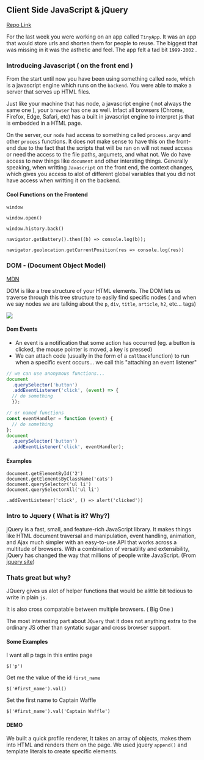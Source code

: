 ## Client Side JavaScript & jQuery

[Repo Link](https://github.com/vasiliy-klimkin/w04d02-jquery)

For the last week you were working on an app called `TinyApp`. It was an app that would store urls and shorten them for people to reuse. The biggest that was missing in it was the asthetic and feel. The app felt a tad bit `1999-2002` .

### Introducing Javascript ( on the front end )

From the start until now you have been using something called `node`, which is a javascript engine which runs on the `backend`. You were able to make a server that serves up HTML files.

Just like your machine that has node, a javascript engine ( not always the
same one ), your `browser` has one as well. Infact all browsers (Chrome,
Firefox, Edge, Safari, etc) has a built in javascript engine to interpret js
that is embedded in a HTML page.

On the server, our `node` had access to something called `process.argv` and other `process` functions. It does not make sense to have this on the front-end due to the fact that the scripts that will be ran on will not need access or need the access to the file paths, argumets, and what not. We do have access to new things like `document` and other intersting things. Generally speaking, when writting `Javascript` on the front end, the context changes, which gives you access to alot of different global variables that you did not have access when writting it on the backend.

#### Cool Functions on the Frontend

`window`

`window.open()`

`window.history.back()`

`navigator.getBattery().then((b) => console.log(b));`

`navigator.geolocation.getCurrentPosition(res => console.log(res))`

### DOM -  (Document Object Model)

[MDN](https://developer.mozilla.org/en-US/docs/Web/API/Document_Object_Model/Introduction)


DOM is like a tree structure of your HTML elements. The DOM lets us traverse through this tree structure to easily find specific nodes ( and when we say nodes we are talking about the `p`, `div`, `title`, `article`, `h2`, etc... tags)

![](https://www.w3schools.com/js/pic_htmltree.gif)

#### Dom Events

- An event is a notification that some action has occurred (eg. a button is clicked, the mouse pointer is moved, a key is pressed)
 - We can attach code (usually in the form of a `callback`function) to run when a specific event occurs... we call this "attaching an event listener"


```js
// we can use anonymous functions...
document
  .querySelector('button')
  .addEventListener('click', (event) => {
  // do something
  });

// or named functions
const eventHandler = function (event) {
  // do something
};
document
  .querySelector('button')
  .addEventListener('click', eventHandler);
```

#### Examples

```
document.getElementById('2')
document.getElementsByClassName('cats')
document.querySelector('ul li')
document.querySelectorAll('ul li')

.addEventListener('click', () => alert('clicked'))
```

### Intro to Jquery ( What is it? Why?)

jQuery is a fast, small, and feature-rich JavaScript library. It makes things like HTML document traversal and manipulation, event handling, animation, and Ajax much simpler with an easy-to-use API that works across a multitude of browsers. With a combination of versatility and extensibility, jQuery has changed the way that millions of people write JavaScript. (From [jquery site](https://jquery.com/))

### Thats great but why?

JQuery gives us alot of helper functions that would be alittle bit tedious to write in plain `js`.

It is also cross compatable between multiple browsers. ( Big One )

The most interesting part about `JQuery` that it does not anything extra to the ordinary JS other than syntatic sugar and cross browser support.

#### Some Examples

I want all p tags in this entire page

`$('p')`

Get me the value of the id `first_name`

`$('#first_name').val()`

Set the first name to Captain Waffle

`$('#first_name').val('Captain Waffle')`


#### DEMO

We built a quick profile renderer, It takes an array of objects, makes them into HTML and renders them on the page. We used jquery `append()` and template literals to create specific elements.
